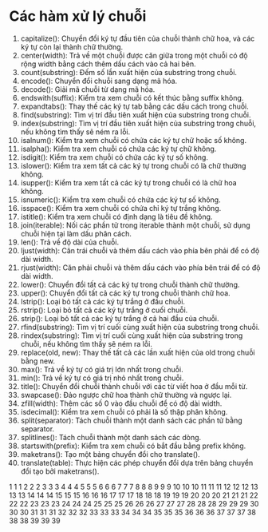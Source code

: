 # Các hàm xử lý chuỗi

1. capitalize(): Chuyển đổi ký tự đầu tiên của chuỗi thành chữ hoa, và các ký tự còn lại thành chữ thường.
2. center(width): Trả về một chuỗi được căn giữa trong một chuỗi có độ rộng width bằng cách thêm dấu cách vào cả hai bên.
3. count(substring): Đếm số lần xuất hiện của substring trong chuỗi.
4. encode(): Chuyển đổi chuỗi sang dạng mã hóa.
5. decode(): Giải mã chuỗi từ dạng mã hóa.
6. endswith(suffix): Kiểm tra xem chuỗi có kết thúc bằng suffix không.
7. expandtabs(): Thay thế các ký tự tab bằng các dấu cách trong chuỗi.
8. find(substring): Tìm vị trí đầu tiên xuất hiện của substring trong chuỗi.
9. index(substring): Tìm vị trí đầu tiên xuất hiện của substring trong chuỗi, nếu không tìm thấy sẽ ném ra lỗi.
10. isalnum(): Kiểm tra xem chuỗi có chứa các ký tự chữ hoặc số không.
11. isalpha(): Kiểm tra xem chuỗi có chứa các ký tự chữ không.
12. isdigit(): Kiểm tra xem chuỗi có chứa các ký tự số không.
13. islower(): Kiểm tra xem tất cả các ký tự trong chuỗi có là chữ thường không.
14. isupper(): Kiểm tra xem tất cả các ký tự trong chuỗi có là chữ hoa không.
15. isnumeric(): Kiểm tra xem chuỗi có chứa các ký tự số không.
16. isspace(): Kiểm tra xem chuỗi có chứa chỉ ký tự trắng không.
17. istitle(): Kiểm tra xem chuỗi có định dạng là tiêu đề không.
18. join(iterable): Nối các phần tử trong iterable thành một chuỗi, sử dụng chuỗi hiện tại làm dấu phân cách.
19. len(): Trả về độ dài của chuỗi.
20. ljust(width): Căn trái chuỗi và thêm dấu cách vào phía bên phải để có độ dài width.
21. rjust(width): Căn phải chuỗi và thêm dấu cách vào phía bên trái để có độ dài width.
22. lower(): Chuyển đổi tất cả các ký tự trong chuỗi thành chữ thường.
23. upper(): Chuyển đổi tất cả các ký tự trong chuỗi thành chữ hoa.
24. lstrip(): Loại bỏ tất cả các ký tự trắng ở đầu chuỗi.
25. rstrip(): Loại bỏ tất cả các ký tự trắng ở cuối chuỗi.
26. strip(): Loại bỏ tất cả các ký tự trắng ở cả hai đầu của chuỗi.
27. rfind(substring): Tìm vị trí cuối cùng xuất hiện của substring trong chuỗi.
28. rindex(substring): Tìm vị trí cuối cùng xuất hiện của substring trong chuỗi, nếu không tìm thấy sẽ ném ra lỗi.
29. replace(old, new): Thay thế tất cả các lần xuất hiện của old trong chuỗi bằng new.
30. max(): Trả về ký tự có giá trị lớn nhất trong chuỗi.
31. min(): Trả về ký tự có giá trị nhỏ nhất trong chuỗi.
32. title(): Chuyển đổi chuỗi thành chuỗi với các từ viết hoa ở đầu mỗi từ.
33. swapcase(): Đảo ngược chữ hoa thành chữ thường và ngược lại.
34. zfill(width): Thêm các số 0 vào đầu chuỗi để có độ dài width.
35. isdecimal(): Kiểm tra xem chuỗi có phải là số thập phân không.
36. split(separator): Tách chuỗi thành một danh sách các phần tử bằng separator.
37. splitlines(): Tách chuỗi thành một danh sách các dòng.
38. startswith(prefix): Kiểm tra xem chuỗi có bắt đầu bằng prefix không.
39. maketrans(): Tạo một bảng chuyển đổi cho translate().
40. translate(table): Thực hiện các phép chuyển đổi dựa trên bảng chuyển đổi tạo bởi maketrans().












 
1 1 1
2 2 2
3 3 3
4 4 4
5 5 5
6 6 6
7 7 7
8 8 8
9 9 9
10 10 10
11 11 11
12 12 12
13 13 13
14 14 14
15 15 15
16 16 16
17 17 17
18 18 18
19 19 19
20 20 20
21 21 21
22 22 22
23 23 23
24 24 24
25 25 25
26 26 26
27 27 27
28 28 28
29 29 29
30 30 30
31 31 31
32 32 32
33 33 33
34 34 34
35 35 35
36 36 36
37 37 37
38 38 38
39 39 39
 
























